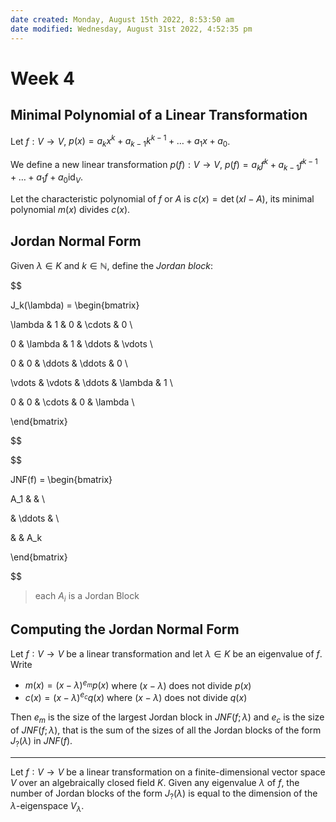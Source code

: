 ```yaml
---
date created: Monday, August 15th 2022, 8:53:50 am
date modified: Wednesday, August 31st 2022, 4:52:35 pm
---
```


# Week 4

## Minimal Polynomial of a Linear Transformation

Let $f: V \to V$, $p(x) = a_k x^k + a_{k - 1} k^{k - 1} + \dots + a_1 x + a_0$.

We define a new linear transformation $p(f): V \to V$, $p(f) = a_k f^k + a_{k - 1} f^{k - 1} + \dots + a_1 f + a_0 \text{id}_V$.

Let the characteristic polynomial of $f$ or $A$ is $c(x) = \det (xI - A)$, its minimal polynomial $m(x)$ divides $c(x)$.

## Jordan Normal Form

Given $\lambda \in K$ and $k \in \mathbb N$, define the *Jordan block*:

$$

J_k(\lambda) = \begin{bmatrix}

\lambda & 1 & 0 & \cdots & 0 \\

0 & \lambda & 1 & \ddots & \vdots \\

0 & 0 & \ddots & \ddots & 0 \\

\vdots & \vdots & \ddots & \lambda & 1 \\

0 & 0 & \cdots & 0 & \lambda \\

\end{bmatrix}

$$

$$

JNF(f) = \begin{bmatrix}

A_1 & & \\

& \ddots & \\

& & A_k

\end{bmatrix}

$$

> each $A_i$ is a Jordan Block

## Computing the Jordan Normal Form

Let $f∶ V \to V$ be a linear transformation and let $λ \in K$ be an eigenvalue of $f$. Write

- $m(x) = (x - \lambda)^{e_m}p(x)$ where $(x - \lambda)$ does not divide $p(x)$
- $c(x) = (x - \lambda)^{e_c}q(x)$ where $(x - \lambda)$ does not divide $q(x)$

Then $e_m$ is the size of the largest Jordan block in $JNF(f; \lambda)$ and $e_c$ is the size of $JNF(f; \lambda)$, that is the sum of the sizes of all the Jordan blocks of the form $J_?(\lambda)$ in $JNF(f)$.

---

Let $f∶ V \to V$ be a linear transformation on a finite-dimensional vector space
$V$ over an algebraically closed field $K$. Given any eigenvalue $\lambda$ of $f$, the number of Jordan blocks of the form $J_?(\lambda)$ is equal to the dimension of the $\lambda$-eigenspace $V_\lambda$.